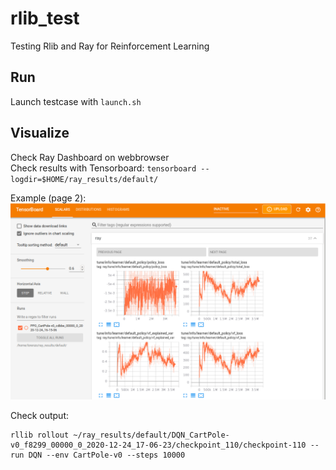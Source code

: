# rlib_test
Testing Rlib and Ray for Reinforcement Learning

## Run
Launch testcase with `launch.sh`

## Visualize
Check Ray Dashboard on webbrowser\
Check results with Tensorboard: `tensorboard --logdir=$HOME/ray_results/default/`

Example (page 2):
![alt text](tensorboard.png)

Check output:
```
rllib rollout ~/ray_results/default/DQN_CartPole-v0_f8299_00000_0_2020-12-24_17-06-23/checkpoint_110/checkpoint-110 --run DQN --env CartPole-v0 --steps 10000
```
